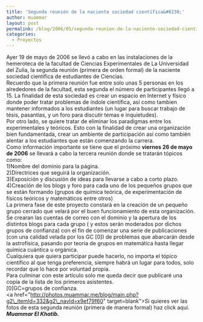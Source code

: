 ```yaml
---
title: 'Segunda reunión de la naciente sociedad científica&#8230;'
author: muammar
layout: post
permalink: /blog/2006/05/segunda-reunion-de-la-naciente-sociedad-cientifica/
categories:
  - Proyectos
---
```

Ayer 19 de mayo de 2006 se llevó a cabo en las instalaciones de la hemeroteca de la facultad de Ciencias Experimentales de La Universidad del Zulia, la segunda reunión (primera de orden formal) de la naciente sociedad científica de estudiantes de Ciencias.  
Recuerdo que la primera reunión fue entre solo unas 5 personas en los alrededores de la facultad, esta segunda el número de participantes llegó a 15. La finalidad de esta sociedad es crear un espacio en Internet y físico donde poder tratar problemas de índole científica, así como tambien mantener informados a los estudiantes (un lugar para buscar trabajo de tésis, pasantías, y un foro para discutir temas e inquietudes).  
Por otro lado, se quiere tratar de eliminar los paradigmas entre los experimentales y teóricos. Esto con la finalidad de crear una organización bien fundamentada, crear un ambiente de participación así como también alentar a los estudiantes que están comenzando la carrera.  
Como información importante se tiene que el próximo **viernes 26 de mayo de 2006** se llevará a cabo la tercera reunión donde se tratarán tópicos como:  
1)Nombre del dominio para la página.  
2)Directrices que seguirá la organización.  
3)Exposición y discusión de ideas para llevarse a cabo a corto plazo.  
4)Creación de los blogs y foro para cada uno de los pequeños grupos que se están formando (grupos de química teórica, de experimentación de físicos teóricos y matemáticos entre otros)  
La primera fase de este proyecto constará en la creación de un pequeño grupo cerrado que velará por el buen funcionamiento de esta organización. Se crearan las cuentas de correo con el dominio y la apertura de los distintos blogs para cada grupo ( y estos serán moderados por dichos grupos de confianza) con el fin de comenzar una serie de publicaciones (con una calidad velada por los GC [0]) de problemas que abarcarán desde la astrofísica, pasando por teoría de grupos en matemática hasta llegar química cuántica u orgánica.  
Cualquiera que quiera participar puede hacerlo, no importa el tópico científico al que tenga preferencia, siempre habrá un lugar para todos, solo recordar que lo hace por voluntad propia.  
Para culminar con este artículo solo me queda decir que publicaré una copia de la lista de los primeros asistentes.  
[0]GC=grupos de confianza.  
<a href="http://photos.muammar.me/blog/main.php?g2\_itemId=332&g2\_navId=x9ef79f60" target=blank">Si quieres ver las fotos de esta segunda reunión (primera de manera formal) haz click aquí.</a>  
***Muammar El Khatib.***